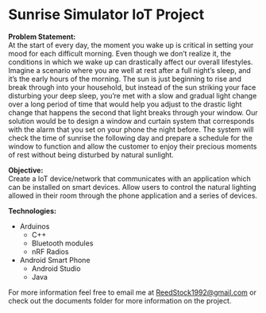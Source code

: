 # Sunrise Simulator IoT Project
<b>Problem Statement:</b><br>
At the start of every day, the moment you wake up is critical in setting your mood for each difficult morning. Even though we don’t realize it, the conditions in which we wake up can drastically affect our overall lifestyles. Imagine a scenario where you are well at rest after a full night’s sleep, and it’s the early hours of the morning. The sun is just beginning to rise and break through into your household, but instead of the sun striking your face disturbing your deep sleep, you’re met with a slow and gradual light change over a long period of time that would help you adjust to the drastic light change that happens the second that light breaks through your window. Our solution would be to design a window and curtain system that corresponds with the alarm that you set on your phone the night before. The system will check the time of sunrise the following day and prepare a schedule for the window to function and allow the customer to enjoy their precious moments of rest without being disturbed by natural sunlight. 

<b>Objective:</b><br>
Create a IoT device/network that communicates with an application which can be installed on smart devices. Allow users to control the natural lighting allowed in their room through the phone application and a series of devices.

<b>Technologies:</b>
  - Arduinos
     - C++
     - Bluetooth modules
     - nRF Radios
  - Android Smart Phone
     - Android Studio
     - Java

For more information feel free to email me at ReedStock1992@gmail.com or check out the documents folder for more information on the project.

